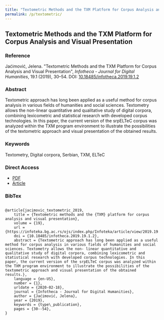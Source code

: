 ```yaml
---
title: "Textometric Methods and the TXM Platform for Corpus Analysis and Visual Presentation"
permalink: /p/textometric/
---
```


<meta name="citation_title" content="Textometric Methods and the TXM Platform for Corpus Analysis and Visual Presentation">
<meta name="citation_author" content="Jelena Jaćimović">
<meta name="citation_publication_date" content="2019">
<meta name="citation_journal_name" content="Infotheca - Journal for Digital Humanities">
<meta name="citattion_journal_issue" content="19.1">

## Textometric Methods and the TXM Platform for Corpus Analysis and Visual Presentation

### Reference

Jaćimović, Jelena. "Textometric Methods and the TXM Platform for Corpus Analysis and Visual Presentation", _Infotheca - Journal for Digital Humanities_, 19.1 (2019), 30–54. DOI: [10.18485/infotheca.2019.19.1.2](https://doi.org/10.18485/infotheca.2019.19.1.2)

### Abstract

Textometric approach has long been applied as a useful method for corpus analysis in various fields of humanities and social sciences. Textometry allows the non-linear quantitative and qualitative study of digital corpora, combining lexicometric and statistical research with developed corpus technologies. In this paper, the current version of the srpELTeC corpus was analyzed within the TXM program environment to illustrate the possibilities of the textometric approach and visual presentation of the obtained results.

### Keywords

Textometry, Digital corpora, Serbian, TXM, ELTeC

### Direct Access

- [PDF](https://github.com/distantreading/compendium/blob/main/f/textometric.pdf)
- [Article](https://infoteka.bg.ac.rs/ojs/index.php/Infoteka/article/view/2019.19.1.2_en/175)

### BibTex

```

@article{jacimovic_textometric_2019,
	title = {Textometric methods and the {TXM} platform for corpus analysis and visual presentation},
	volume = {19},
	url = {https://infoteka.bg.ac.rs/ojs/index.php/Infoteka/article/view/2019.19.1.2_en},
	doi = {10.18485/infotheca.2019.19.1.2},
	abstract = {Textometric approach has long been applied as a useful method for corpus analysis in various fields of humanities and social sciences. Textometry allows the non- linear quantitative and qualitative study of digital corpora, combining lexicometric and statistical research with developed corpus technologies. In this paper, the current version of the srpELTeC corpus was analyzed within the TXM program environment to illustrate the possibilities of the textometric approach and visual presentation of the obtained results.},
	language = {en-US},
	number = {1},
	urldate = {2020-02-18},
	journal = {Infotheca - Journal for Digital Humanities},
	author = {Jaćimović, Jelena},
	year = {2019},
	keywords = {type\_publication},
	pages = {30--54},
}

```

<span class='Z3988' title='url_ver=Z39.88-2004&amp;ctx_ver=Z39.88-2004&amp;rfr_id=info%3Asid%2Fzotero.org%3A2&amp;rft_id=info%3Adoi%2F10.18485%2Finfotheca.2019.19.1.2&amp;rft_val_fmt=info%3Aofi%2Ffmt%3Akev%3Amtx%3Ajournal&amp;rft.genre=article&amp;rft.atitle=Textometric%20methods%20and%20the%20TXM%20platform%20for%20corpus%20analysis%20and%20visual%20presentation&amp;rft.jtitle=Infotheca%20-%20Journal%20for%20Digital%20Humanities&amp;rft.volume=19&amp;rft.issue=1&amp;rft.aufirst=Jelena&amp;rft.aulast=Ja%C4%87imovi%C4%87&amp;rft.au=Jelena%20Ja%C4%87imovi%C4%87&amp;rft.date=2019&amp;rft.pages=30-54&amp;rft.spage=30&amp;rft.epage=54&amp;rft.language=en-US'></span>
